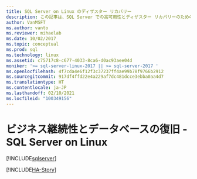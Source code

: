 ```yaml
---
title: SQL Server on Linux のディザスター リカバリー
description: この記事は、SQL Server での高可用性とディザスター リカバリーのためのビジネス継続性ソリューションの概要です。 可用性シナリオを重点的に取り上げます。
author: VanMSFT
ms.author: vanto
ms.reviewer: mihaelab
ms.date: 10/02/2017
ms.topic: conceptual
ms.prod: sql
ms.technology: linux
ms.assetid: c75717c8-c677-4033-8ca6-d0ac93aee04d
moniker: '>= sql-server-linux-2017 || >= sql-server-2017 '
ms.openlocfilehash: 4f7cda4e6f12f3c37237ff4ae99b78f9766b2912
ms.sourcegitcommit: 917df4ffd22e4a229af7dc481dcce3ebba0aa4d7
ms.translationtype: HT
ms.contentlocale: ja-JP
ms.lasthandoff: 02/10/2021
ms.locfileid: "100349156"
---
```

# <a name="business-continuity-and-database-recovery---sql-server-on-linux"></a>ビジネス継続性とデータベースの復旧 - SQL Server on Linux

[!INCLUDE[sqlserver](../includes/applies-to-version/sqlserver.md)]

[!INCLUDE[HA-Story](../includes/sql-server-ha-story.md)]
